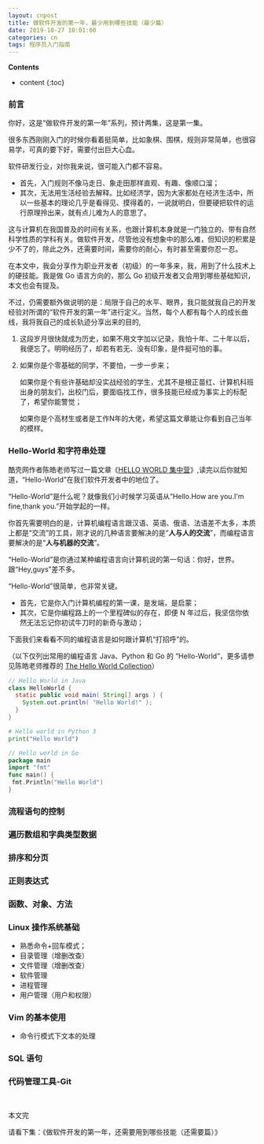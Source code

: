 ```yaml
---
layout: cnpost
title: 做软件开发的第一年，最少用到哪些技能（最少篇）
date: 2019-10-27 10:01:00
categories: cn
tags: 程序员入门指南
--- 
```


__Contents__

* content
{:toc}

### 前言

你好，这是“做软件开发的第一年”系列，预计两集，这是第一集。

很多东西刚刚入门的时候你看着挺简单，比如象棋、围棋，规则非常简单，也很容易学，可真的要下好，需要付出巨大心血。

软件研发行业，对你我来说，很可能入门都不容易。

- 首先，入门规则不像马走日、象走田那样直观、有趣、像顺口溜；
- 其次，无法用生活经验去解释。比如经济学，因为大家都处在经济生活中，所以一些基本的理论几乎是看得见、摸得着的，一说就明白，但要硬把软件的运行原理拎出来，就有点儿难为人的意思了。

这与计算机在我国普及的时间有关系，也跟计算机本身就是一门独立的、带有自然科学性质的学科有关。做软件开发，尽管他没有想象中的那么难，但知识的积累是少不了的，除此之外，还需要时间，需要你的耐心，有时甚至需要你忍一忍。

在本文中，我会分享作为职业开发者（初级）的一年多来，我，用到了什么技术上的硬技能。我是做 Go 语言方向的，那么 Go 初级开发者又会用到哪些基础知识，本文也会有提及。

不过，仍需要额外做说明的是：局限于自己的水平、眼界，我只能就我自己的开发经验对所谓的“软件开发的第一年”进行定义。当然，每个人都有每个人的成长曲线，我将我自己的成长轨迹分享出来的目的,

1. 这段岁月很快就成为历史，如果不用文字加以记录，我怕十年、二十年以后，我便忘了。明明经历了，却若有若无、没有印象，是件挺可怕的事。
2. 如果你是个零基础的同学，不要怕，一步一步来；
   
   如果你是个有些许基础却没实战经验的学生，尤其不是根正苗红、计算机科班出身的朋友们，出校门后，要面临找工作，很多技能已经成为事实上的标配了，希望你能警觉；
   
   如果你是个高材生或者是工作N年的大佬，希望这篇文章能让你看到自己当年的模样。

### Hello-World 和字符串处理

酷壳网作者陈皓老师写过一篇文章《[HELLO WORLD 集中营](https://coolshell.cn/articles/169.html)》,读完以后你就知道，“Hello-World”在我们软件开发者中的地位了。

“Hello-World”是什么呢？就像我们小时候学习英语从“Hello.How are you.I'm fine,thank you.”开始学起的一样。

你首先需要明白的是，计算机编程语言跟汉语、英语、俄语、法语差不太多，本质上都是“交流”的工具，刚才说的几种语言要解决的是“**人与人的交流**”，而编程语言要解决的是“**人与机器的交流**”。

“Hello-World”是你通过某种编程语言向计算机说的第一句话：你好，世界。跟“Hey,guys”差不多。

“Hello-World”很简单，也非常关键。

- 首先，它是你入门计算机编程的第一课，是发端，是启蒙；
- 其次，它是你编程路上的一个里程碑似的存在，即便 N 年过后，我坚信你依然无法忘记你初试牛刀时的新奇与激动；

下面我们来看看不同的编程语言是如何跟计算机“打招呼”的。

（以下仅列出常用的编程语言 Java、Python 和 Go 的 “Hello-World”，更多请参见陈皓老师推荐的 [The Hello World Collection](http://helloworldcollection.de/)）

```java
// Hello World in Java
class HelloWorld {
  static public void main( String[] args ) {
    System.out.println( "Hello World!" );
  }
}
```

```python
# Hello world in Python 3
print("Hello World")
```

```go
// Hello world in Go
package main
import "fmt"
func main() {
 fmt.Println("Hello World")
}
```




### 流程语句的控制


### 遍历数组和字典类型数据


### 排序和分页


### 正则表达式


### 函数、对象、方法


### Linux 操作系统基础

- 熟悉命令+回车模式；
- 目录管理（增删改查）
- 文件管理（增删改查）
- 软件管理
- 进程管理
- 用户管理（用户和权限）

### Vim 的基本使用

- 命令行模式下文本的处理


###  SQL 语句


### 代码管理工具-Git


<br>

本文完

请看下集：《做软件开发的第一年，还需要用到哪些技能（还需要篇）》